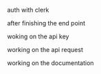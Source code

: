 auth with clerk 



after finishing the end point 

woking on the api key

working on the api request 

working on the documentation 

